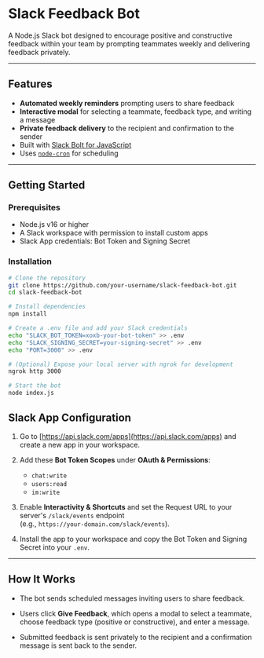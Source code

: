 # Slack Feedback Bot

A Node.js Slack bot designed to encourage positive and constructive feedback within your team by prompting teammates weekly and delivering feedback privately.

---

## Features

- **Automated weekly reminders** prompting users to share feedback  
- **Interactive modal** for selecting a teammate, feedback type, and writing a message  
- **Private feedback delivery** to the recipient and confirmation to the sender  
- Built with [Slack Bolt for JavaScript](https://slack.dev/bolt-js/)  
- Uses [`node-cron`](https://www.npmjs.com/package/node-cron) for scheduling  

---

## Getting Started

### Prerequisites

- Node.js v16 or higher  
- A Slack workspace with permission to install custom apps  
- Slack App credentials: Bot Token and Signing Secret  

### Installation

```bash
# Clone the repository
git clone https://github.com/your-username/slack-feedback-bot.git
cd slack-feedback-bot

# Install dependencies
npm install

# Create a .env file and add your Slack credentials
echo "SLACK_BOT_TOKEN=xoxb-your-bot-token" >> .env
echo "SLACK_SIGNING_SECRET=your-signing-secret" >> .env
echo "PORT=3000" >> .env

# (Optional) Expose your local server with ngrok for development
ngrok http 3000

# Start the bot
node index.js
```
## Slack App Configuration

1. Go to [https://api.slack.com/apps](https://api.slack.com/apps) and create a new app in your workspace.

2. Add these **Bot Token Scopes** under **OAuth & Permissions**:
   - `chat:write`
   - `users:read`
   - `im:write`

3. Enable **Interactivity & Shortcuts** and set the Request URL to your server's `/slack/events` endpoint  
   (e.g., `https://your-domain.com/slack/events`).

4. Install the app to your workspace and copy the Bot Token and Signing Secret into your `.env`.

---

## How It Works

- The bot sends scheduled messages inviting users to share feedback.

- Users click **Give Feedback**, which opens a modal to select a teammate, choose feedback type (positive or constructive), and enter a message.

- Submitted feedback is sent privately to the recipient and a confirmation message is sent back to the sender.

